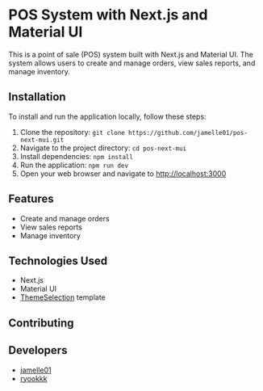 # POS System with Next.js and Material UI

This is a point of sale (POS) system built with Next.js and Material UI. The system allows users to create and manage orders, view sales reports, and manage inventory.

## Installation

To install and run the application locally, follow these steps:

1. Clone the repository: `git clone https://github.com/jamelle01/pos-next-mui.git`
2. Navigate to the project directory: `cd pos-next-mui`
3. Install dependencies: `npm install`
4. Run the application: `npm run dev`
5. Open your web browser and navigate to [http://localhost:3000](http://localhost:3000)

## Features

- Create and manage orders
- View sales reports
- Manage inventory

## Technologies Used

- Next.js
- Material UI
- [ThemeSelection](https://github.com/themeselection/materio-mui-react-nextjs-admin-template-free) template

## Contributing

## Developers

- [jamelle01](https://github.com/jamelle01)
- [ryookkk](https://github.com/ryookkk)
